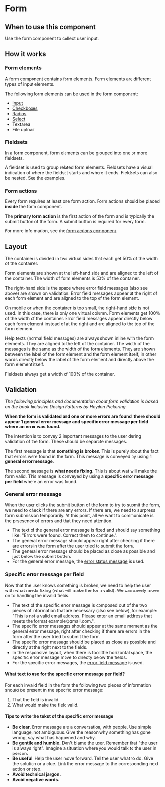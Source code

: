 # Form

## When to use this component

Use the form component to collect user input.

## How it works

### Form elements

A form component contains form elements. Form elements are different types of input elements.
 
The following form elements can be used in the form component:

* <a href="{{path './formitem.html'}}">Input</a>
* <a href="{{path './checkboxes.html'}}">Checkboxes</a>
* <a href="{{path './radios.html'}}">Radios</a>
* <a href="{{path './select.html'}}">Select</a>
* Textarea <!-- @TODO Add link to the textarea component -->
* File upload <!-- @TODO Add link to the file upload component -->

### Fieldsets

In a form component, form elements can be grouped into one or more fieldsets.

A fieldset is used to group related form elements. Fieldsets have a visual indication of where the fieldset starts and where it ends. Fieldsets can also be nested. See the examples.

### Form actions

Every form requires at least one form action. Form actions should be placed **inside** the form component.

The **primary form action** is the first action of the form and is typically the submit button of the form. A submit button is required for every form.

For more information, see the <a href="{{path './form-actions.html'}}">form actions component</a>.

## Layout

The container is divided in two virtual sides that each get 50% of the width of the container.

Form elements are shown at the left-hand side and are aligned to the left of the container. The width of form elements is 50% of the container.

The right-hand side is the space where error field messages (also see above) are shown on validation. Error field messages appear at the right of each form element and are aligned to the top of the form element.

On mobile or when the container is too small, the right-hand side is not used. In this case, there is only one virtual column. Form elements get 100% of the width of the container. Error field messages appear directly below each form element instead of at the right and are aligned to the top of the form element.

Help texts (normal field messages) are always shown inline with the form elements. They are aligned to the left of the container. The width of the messages is the same as the width of the form elements. They are shown between the label of the form element and the form element itself, in other words directly below the label of the form element and directly above the form element itself.

Fieldsets always get a width of 100% of the container.

## Validation

*The following principles and documentation about form validation is based on the book Inclusive Design Patterns by Heydon Pickering.*

**When the form is validated and one or more errors are found, there should appear 1 general error message and specific error message per field where an error was found.**

The intention is to convey 2 important messages to the user during validation of the form. These should be separate messages.

The first message is that **something is broken**. This is purely about the fact that errors were found in the form. This message is conveyed by using 1 **general error message**.

The second message is **what needs fixing**. This is about wat will make the form valid. This message is conveyed by using a **specific error message per field** where an error was found.

### General error message

When the user clicks the submit button of the form to try to submit the form, we need to check if there are any errors. If there are, we need to surpress form submission temporarily. At this point, all we want to communicate is the prsesence of errors and that they need attention.

* The text of the general error message is fixed and should say something like: "Errors were found. Correct them to continue.".
* The general error message should appear right after checking if there are errors in the form after the user tried to submit the form.
* The general error message should be placed as close as possible and just below the submit button.
* For the general error message, the <a href="{{path './status-message.html'}}">error status message</a> is used.

### Specific error message per field

Now that the user knows something is broken, we need to help the user with what needs fixing (what will make the form valid). We can savely move on to handling the invalid fields.

* The text of the specific error message is composed out of the two pieces of information that are necessary (also see below), for example: "This is not a valid email address. Please enter an email address that meets the format example@gmail.com.".
* The specific error messages should appear at the same moment as the general error message, right after checking if there are errors in the form after the user tried to submit the form.
* The specific error message should be placed as close as possible and directly at the right next to the fields.
 * In the responsive layout, when there is too little horizontal space, the specific error message move to directy below the fields.
* For the specific error messages, the <a href="{{path './field-message.html'}}">error field message</a> is used.

#### What text to use for the specific error message per field?

For each invalid field in the form the following two pieces of information should be present in the specific error message:

1. That the field is invalid.
2. What would make the field valid.

#### Tips to write the tekst of the specific error message

* **Be clear.** Error message are a conversation, with people. Use simple language, not ambiguous. Give the reason why something has gone wrong, say what has happened and why.
* **Be gentile and humble.** Don't blame the user. Remember that "the user is always right". Imagine a situation where you would talk to the user in person.
* **Be useful.** Help the user move forward. Tell the user what to do. Give the solution or a clue. Link the error message to the corresponding next action or step.
* **Avoid technical jargon.**
* **Avoid negative words.**